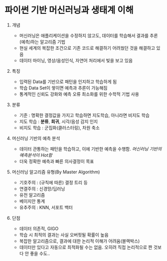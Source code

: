 # 파이썬 기반 머신러닝과 생태계 이해 
1. 개념
    - 머신러닝은 애플리케이션을 수정하지 않고도, 데이터를 학습해서 결과를 추론(예측)하는 알고리즘 기법
    - 현실 세계의 복잡한 조건으로 기존 코드로 해결하기 어려웠던 것을 해결하고 있음
    - 데이터 마이닝, 영상/음성인식, 자연어 처리에서 빛을 보고 있음

1. 특징
    - 입력된 Data를 기반으로 패턴을 인지하고 학습하게 됨
    - 학습 Data Set이 쌓이면 예측과 추론이 가능해짐
    - 통계적인 신뢰도 강화와 예측 오류 최소화를 위한 수학적 기법 사용

1. 분류
    - 기준 : 명확한 결정값을 가지고 학습하면 지도학습, 아니라면 비지도 학습
    - 지도 학습 : **분류**, **회귀**, 시각/음성 감지 인지
    - 비지도 학습 : 군집화(클러스터링), 차원 축소 

1. 머신러닝 기반의 예측 분석
    - 데이터 관통하는 패턴을 학습하고, 이에 기반한 예측을 수행함. *머신러닝 기반의 예측분석이 Hot함* 
    - 더욱 정확한 예측과 빠른 의사결정이 목표

1. 머신러닝 알고리즘 유형(By Master Algorithm)
    - 기호주의 : (규칙에 따른) 결정 트리 등
    - 연결주의 : 신경망/딥러닝
    - 유전 알고리즘
    - 베이지안 통계
    - 유추주의 : KNN, 서포트 백터

1. 단점
    - 데이터 의존적, GIGO
    - 학습 시 최적의 결과는 사실 오버핏될 확률이 높음
    - 복잡한 알고리즘으로, 결과에 대한 논리적 이해가 어려움(블랙박스)
    - 데이터만 있다고 자동으로 최적화될 수는 없음. 오히려 직접 논리적으로 짠 것보다 안 좋을 수도..
